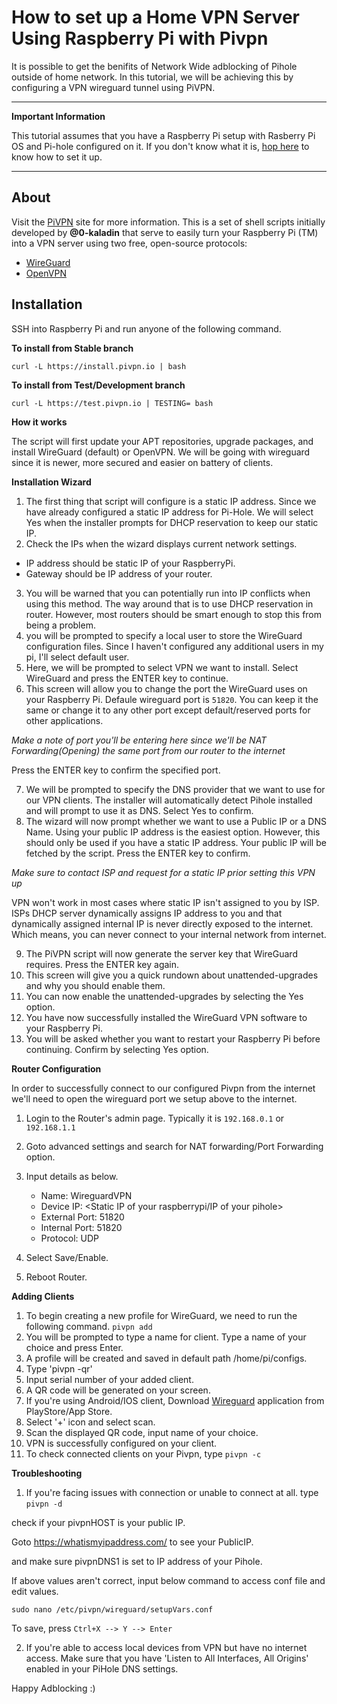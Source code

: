 # How to set up a Home VPN Server Using Raspberry Pi with Pivpn

It is possible to get the benifits of Network Wide adblocking of Pihole outside of home network. In this tutorial, we will be achieving this by configuring a VPN wireguard tunnel using PiVPN.

***
**Important Information**

This tutorial assumes that you have a Raspberry Pi setup with Rasberry Pi OS and Pi-hole configured on it. If you don't know what it is, [hop here](https://github.com/SwaroopGiri/Pi_hole_configuration) to know how to set it up.
***

About
-----

Visit the [PiVPN](https://pivpn.io) site for more information.
This is a set of shell scripts initially developed by **@0-kaladin** that serve to easily turn your Raspberry Pi (TM) into a VPN server using two free, open-source protocols:
  * [WireGuard](https://www.wireguard.com/)
  * [OpenVPN](https://openvpn.net)

**Installation**
-----------------

SSH into Raspberry Pi and run anyone of the following command.

**To install from Stable branch**
```Shell
curl -L https://install.pivpn.io | bash
```

**To install from Test/Development branch**

```shell
curl -L https://test.pivpn.io | TESTING= bash
```

**How it works**

The script will first update your APT repositories, upgrade packages, and install WireGuard (default) or OpenVPN. We will be going with wireguard since it is newer, more secured and easier on battery of clients.

**Installation Wizard**

1. The first thing that script will configure is a static IP address. Since we have already configured a static IP address for Pi-Hole. We will select Yes when the installer prompts for DHCP reservation to keep our static IP.
2. Check the IPs when the wizard displays current network settings.
  - IP address should be static IP of your RaspberryPi.
  - Gateway should be IP address of your router.
3. You will be warned that you can potentially run into IP conflicts when using this method. The way around that is to use DHCP reservation in router. However, most routers should be smart enough to stop this from being a problem.
4. you will be prompted to specify a local user to store the WireGuard configuration files. Since I haven't configured any additional users in my pi, I'll select default user.
5. Here, we will be prompted to select VPN we want to install. Select WireGuard and press the ENTER key to continue.
6. This screen will allow you to change the port the WireGuard uses on your Raspberry Pi. Defaule wireguard port is `51820`. You can keep it the same or change it to any other port except default/reserved ports for other applications. 

*Make a note of port you'll be entering here since we'll be NAT Forwarding(Opening) the same port from our router to the internet*

Press the ENTER key to confirm the specified port.

7. We will be prompted to specify the DNS provider that we want to use for our VPN clients. The installer will automatically detect Pihole installed and will prompt to use it as DNS. Select Yes to confirm.
8. The wizard will now prompt whether we want to use a Public IP or a DNS Name. Using your public IP address is the easiest option. However, this should only be used if you have a static IP address. Your public IP will be fetched by the script. Press the ENTER key to confirm.

*Make sure to contact ISP and request for a static IP prior setting this VPN up*

VPN won't work in most cases where static IP isn't assigned to you by ISP. ISPs DHCP server dynamically assigns IP address to you and that dynamically assigned internal IP is never directly exposed to the internet. Which means, you can never connect to your internal network from internet.

9. The PiVPN script will now generate the server key that WireGuard requires.
Press the ENTER key again.
10. This screen will give you a quick rundown about unattended-upgrades and why you should enable them.
11. You can now enable the unattended-upgrades by selecting the Yes option.
12. You have now successfully installed the WireGuard VPN software to your Raspberry Pi.
13. You will be asked whether you want to restart your Raspberry Pi before continuing.
Confirm by selecting Yes option.

**Router Configuration**

In order to successfully connect to our configured Pivpn from the internet we'll need to open the wireguard port we setup above to the internet.

1. Login to the Router's admin page. Typically it is 
`192.168.0.1` or `192.168.1.1`

2. Goto advanced settings and search for NAT forwarding/Port Forwarding option.
3. Input details as below.
   - Name: WireguardVPN
   - Device IP: <Static IP of your raspberrypi/IP of your pihole>
   - External Port: 51820
   - Internal Port: 51820
   - Protocol: UDP
4. Select Save/Enable.
5. Reboot Router.

**Adding Clients**

1.  To begin creating a new profile for WireGuard, we need to run the following command.
`pivpn add`
2. You will be prompted to type a name for client. Type a name of your choice and press Enter.
3. A profile will be created and saved in default path /home/pi/configs.
4. Type 'pivpn -qr'
5. Input serial number of your added client.
6. A QR code will be generated on your screen.
7. If you're using Android/IOS client, Download [Wireguard](https://www.wireguard.com/install/) application from PlayStore/App Store.
8. Select '+' icon and select scan.
9. Scan the displayed QR code, input name of your choice.
10. VPN is successfully configured on your client.
11. To check connected clients on your Pivpn, type `pivpn -c`

**Troubleshooting**

1. If you're facing issues with connection or unable to connect at all.
  type `pivpn -d`

check if your pivpnHOST is your public IP.

 Goto https://whatismyipaddress.com/ to see your PublicIP.

 and make sure pivpnDNS1 is set to IP address of your Pihole.

 If above values aren't correct, input below command to access conf file and edit values.
 
 `sudo nano /etc/pivpn/wireguard/setupVars.conf`

 To save, press `Ctrl+X --> Y --> Enter`
 
2. If you're able to access local devices from VPN but have no internet access. Make sure that you have 'Listen to All Interfaces, All Origins' enabled in your PiHole DNS settings.

 Happy Adblocking :)
